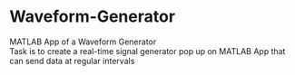 # Waveform-Generator
MATLAB App of a Waveform Generator <br/>
Task is to create a real-time signal generator pop up on MATLAB App that can send data at regular intervals
